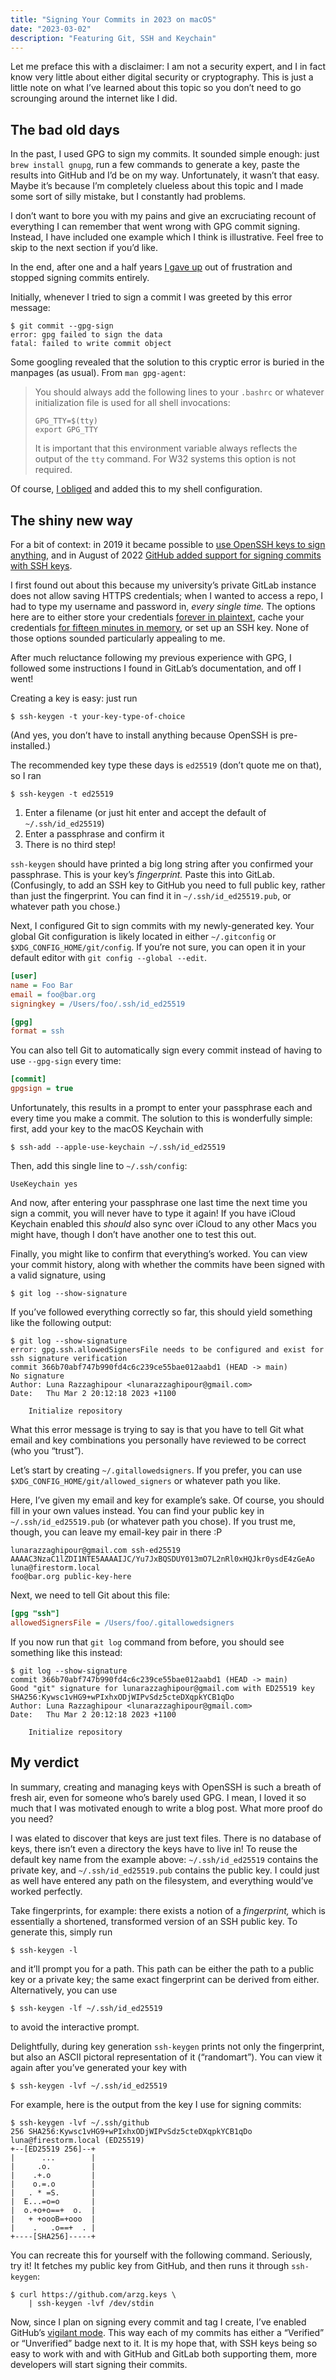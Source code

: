 ```yaml
---
title: "Signing Your Commits in 2023 on macOS"
date: "2023-03-02"
description: "Featuring Git, SSH and Keychain"
---
```


Let me preface this with a disclaimer: I am not a security expert,
and I in fact know very little about either digital security or cryptography.
This is just a little note on what I’ve learned about this topic
so you don’t need to go scrounging around the internet like I did.

## The bad old days

In the past, I used GPG to sign my commits.
It sounded simple enough:
just `brew install gnupg`,
run a few commands to generate a key,
paste the results into GitHub
and I’d be on my way.
Unfortunately, it wasn’t that easy.
Maybe it’s because I’m completely clueless about this topic
and I made some sort of silly mistake,
but I constantly had problems.

I don’t want to bore you with my pains and give an excruciating recount of
everything I can remember that went wrong with GPG commit signing.
Instead, I have included one example which I think is illustrative.
Feel free to skip to the next section if you’d like.

In the end, after one and a half years [I gave up] out of frustration
and stopped signing commits entirely.

Initially, whenever I tried to sign a commit
I was greeted by this error message:

```
$ git commit --gpg-sign
error: gpg failed to sign the data
fatal: failed to write commit object
```

Some googling revealed that the solution to this cryptic error
is buried in the manpages (as usual).
From `man gpg-agent`:

> You should always add the following lines
> to your `.bashrc` or whatever initialization file is used
> for all shell invocations:
>
> ```
> GPG_TTY=$(tty)
> export GPG_TTY
> ```
>
> It is important that this environment variable
> always reflects the output of the `tty` command.
> For W32 systems this option is not required.

Of course, [I obliged][tty] and added this to my shell configuration.

## The shiny new way

For a bit of context:
in 2019 it became possible to
[use OpenSSH keys to sign anything][openssh],
and in August of 2022 [GitHub added support
for signing commits with SSH keys][github].

I first found out about this because
my university’s private GitLab instance
does not allow saving HTTPS credentials;
when I wanted to access a repo,
I had to type my username and password in,
_every single time._
The options here are to either
store your credentials [forever in plaintext][store],
cache your credentials [for fifteen minutes in memory][cache],
or set up an SSH key.
None of those options sounded particularly appealing to me.

After much reluctance following my previous experience with GPG,
I followed some instructions I found in GitLab’s documentation,
and off I went!

Creating a key is easy: just run

```
$ ssh-keygen -t your-key-type-of-choice
```

(And yes, you don’t have to install anything
because OpenSSH is pre-installed.)

The recommended key type these days is `ed25519`
(don’t quote me on that),
so I ran

```
$ ssh-keygen -t ed25519
```

1. Enter a filename
   (or just hit enter and accept the default of `~/.ssh/id_ed25519`)
2. Enter a passphrase and confirm it
3. There is no third step!

`ssh-keygen` should have printed a big long string
after you confirmed your passphrase.
This is your key’s _fingerprint._
Paste this into GitLab.
(Confusingly, to add an SSH key to GitHub you need to full public key,
rather than just the fingerprint.
You can find it in `~/.ssh/id_ed25519.pub`, or whatever path you chose.)

Next, I configured Git to sign commits with my newly-generated key.
Your global Git configuration is likely
located in either `~/.gitconfig` or `$XDG_CONFIG_HOME/git/config`.
If you’re not sure, you can open it in your default editor
with `git config --global --edit`.

```ini
[user]
name = Foo Bar
email = foo@bar.org
signingkey = /Users/foo/.ssh/id_ed25519

[gpg]
format = ssh
```

You can also tell Git to automatically sign every commit
instead of having to use `--gpg-sign` every time:

```ini
[commit]
gpgsign = true
```

Unfortunately, this results in a prompt to enter your passphrase
each and every time you make a commit.
The solution to this is wonderfully simple:
first, add your key to the macOS Keychain with

```
$ ssh-add --apple-use-keychain ~/.ssh/id_ed25519
```

Then, add this single line to `~/.ssh/config`:

```
UseKeychain yes
```

And now, after entering your passphrase one last time
the next time you sign a commit,
you will never have to type it again!
If you have iCloud Keychain enabled this _should_ also sync over iCloud
to any other Macs you might have,
though I don’t have another one to test this out.

Finally, you might like to confirm that everything’s worked.
You can view your commit history,
along with whether the commits have been signed with a valid signature,
using

```
$ git log --show-signature
```

If you’ve followed everything correctly so far,
this should yield something like the following output:

```
$ git log --show-signature
error: gpg.ssh.allowedSignersFile needs to be configured and exist for ssh signature verification
commit 366b70abf747b990fd4c6c239ce55bae012aabd1 (HEAD -> main)
No signature
Author: Luna Razzaghipour <lunarazzaghipour@gmail.com>
Date:   Thu Mar 2 20:12:18 2023 +1100

    Initialize repository
```

What this error message is trying to say is that
you have to tell Git what email and key combinations
you personally have reviewed to be correct (who you “trust”).

Let’s start by creating `~/.gitallowedsigners`.
If you prefer, you can use `$XDG_CONFIG_HOME/git/allowed_signers`
or whatever path you like.

Here, I’ve given my email and key for example’s sake.
Of course, you should fill in your own values instead.
You can find your public key in `~/.ssh/id_ed25519.pub`
(or whatever path you chose).
If you trust me, though, you can leave my email-key pair in there :P

```
lunarazzaghipour@gmail.com ssh-ed25519 AAAAC3NzaC1lZDI1NTE5AAAAIJC/Yu7JxBQSDUY013mO7L2nRl0xHQJkr0ysdE4zGeAo luna@firestorm.local
foo@bar.org public-key-here
```

Next, we need to tell Git about this file:

```ini
[gpg "ssh"]
allowedSignersFile = /Users/foo/.gitallowedsigners
```

If you now run that `git log` command from before,
you should see something like this instead:

```
$ git log --show-signature
commit 366b70abf747b990fd4c6c239ce55bae012aabd1 (HEAD -> main)
Good "git" signature for lunarazzaghipour@gmail.com with ED25519 key SHA256:Kywsc1vHG9+wPIxhxODjWIPvSdz5cteDXqpkYCB1qDo
Author: Luna Razzaghipour <lunarazzaghipour@gmail.com>
Date:   Thu Mar 2 20:12:18 2023 +1100

    Initialize repository
```

## My verdict

In summary, creating and managing keys with OpenSSH
is such a breath of fresh air,
even for someone who’s barely used GPG.
I mean, I loved it so much that I was motivated enough to write a blog post.
What more proof do you need?

I was elated to discover that keys are just text files.
There is no database of keys,
there isn’t even a directory the keys have to live in!
To reuse the default key name from the example above:
`~/.ssh/id_ed25519` contains the private key,
and `~/.ssh/id_ed25519.pub` contains the public key.
I could just as well have entered any path on the filesystem,
and everything would’ve worked perfectly.

Take fingerprints, for example: there exists a notion of a _fingerprint,_
which is essentially a shortened, transformed version of an SSH public key.
To generate this, simply run

```
$ ssh-keygen -l
```

and it’ll prompt you for a path.
This path can be either the path to a public key or a private key;
the same exact fingerprint can be derived from either.
Alternatively, you can use

```
$ ssh-keygen -lf ~/.ssh/id_ed25519
```

to avoid the interactive prompt.

Delightfully, during key generation
`ssh-keygen` prints not only the fingerprint,
but also an ASCII pictoral representation of it (“randomart”).
You can view it again after you’ve generated your key with

```
$ ssh-keygen -lvf ~/.ssh/id_ed25519
```

For example, here is the output from the key I use for signing commits:

```
$ ssh-keygen -lvf ~/.ssh/github
256 SHA256:Kywsc1vHG9+wPIxhxODjWIPvSdz5cteDXqpkYCB1qDo luna@firestorm.local (ED25519)
+--[ED25519 256]--+
|      ...        |
|     .o.         |
|    .+.o         |
|    o.=.o        |
|   . * =S.       |
|  E...=o=o       |
|  o.+o+o==+  o.  |
|   + +oooB=+ooo  |
|    .   .o==+  . |
+----[SHA256]-----+
```

You can recreate this for yourself with the following command.
Seriously, try it!
It fetches my public key from GitHub, and then runs it through `ssh-keygen`:

```
$ curl https://github.com/arzg.keys \
	| ssh-keygen -lvf /dev/stdin
```

Now, since I plan on signing every commit and tag I create,
I’ve enabled GitHub’s [vigilant mode].
This way each of my commits has
either a “Verified” or “Unverified” badge next to it.
It is my hope that, with SSH keys being so easy to work with
and with GitHub and GitLab both supporting them,
more developers will start signing their commits.

[tty]: https://github.com/arzg/dotfiles/commit/45cca19c4527fb8aab92f2d30aad17fd9b7657c1
[i gave up]: https://github.com/arzg/dotfiles/commit/404711565c61725efa9d79aed702c3297715d69d
[openssh]: https://www.agwa.name/blog/post/ssh_signatures
[github]: https://github.blog/changelog/2022-08-23-ssh-commit-verification-now-supported/
[store]: https://git-scm.com/docs/git-credential-store
[cache]: https://git-scm.com/docs/git-credential-cache
[vigilant mode]: https://docs.github.com/en/authentication/managing-commit-signature-verification/displaying-verification-statuses-for-all-of-your-commits
